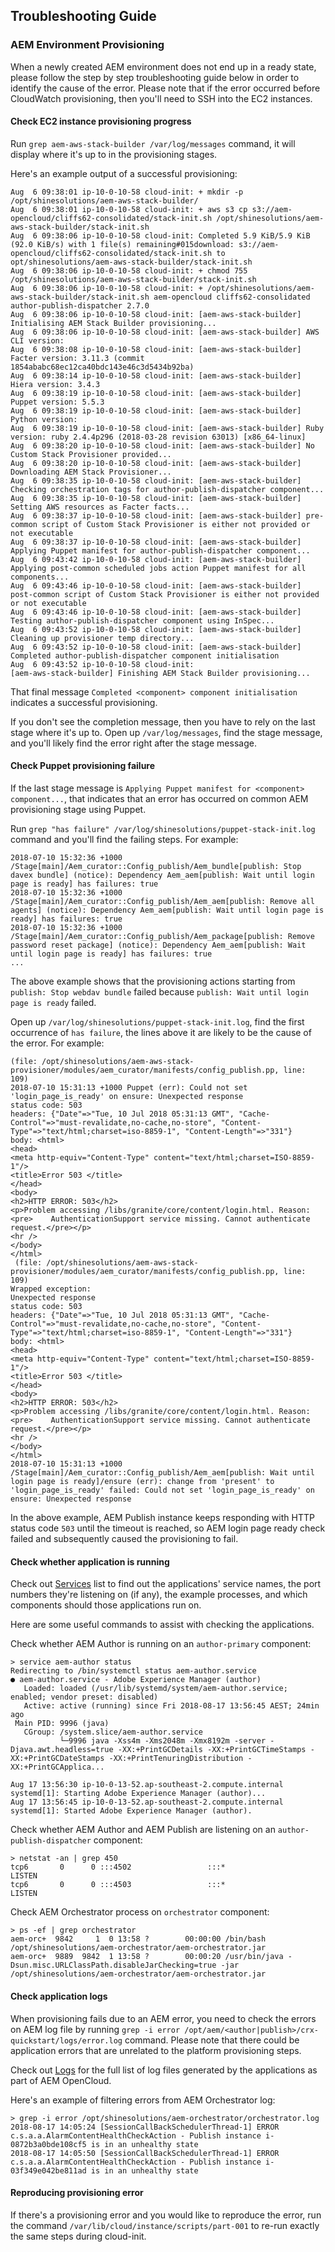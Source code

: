 Troubleshooting Guide
---------------------

### AEM Environment Provisioning

When a newly created AEM environment does not end up in a ready state, please follow the step by step troubleshooting guide below in order to identify the cause of the error.
Please note that if the error occurred before CloudWatch provisioning, then you'll need to SSH into the EC2 instances.

#### Check EC2 instance provisioning progress

Run `grep aem-aws-stack-builder /var/log/messages` command, it will display where it's up to in the provisioning stages.

Here's an example output of a successful provisioning:

```[picard@ip-10-0-10-58 ~]# grep aem-aws-stack-builder /var/log/messages
Aug  6 09:38:01 ip-10-0-10-58 cloud-init: + mkdir -p /opt/shinesolutions/aem-aws-stack-builder/
Aug  6 09:38:01 ip-10-0-10-58 cloud-init: + aws s3 cp s3://aem-opencloud/cliffs62-consolidated/stack-init.sh /opt/shinesolutions/aem-aws-stack-builder/stack-init.sh
Aug  6 09:38:06 ip-10-0-10-58 cloud-init: Completed 5.9 KiB/5.9 KiB (92.0 KiB/s) with 1 file(s) remaining#015download: s3://aem-opencloud/cliffs62-consolidated/stack-init.sh to opt/shinesolutions/aem-aws-stack-builder/stack-init.sh
Aug  6 09:38:06 ip-10-0-10-58 cloud-init: + chmod 755 /opt/shinesolutions/aem-aws-stack-builder/stack-init.sh
Aug  6 09:38:06 ip-10-0-10-58 cloud-init: + /opt/shinesolutions/aem-aws-stack-builder/stack-init.sh aem-opencloud cliffs62-consolidated author-publish-dispatcher 2.7.0
Aug  6 09:38:06 ip-10-0-10-58 cloud-init: [aem-aws-stack-builder] Initialising AEM Stack Builder provisioning...
Aug  6 09:38:06 ip-10-0-10-58 cloud-init: [aem-aws-stack-builder] AWS CLI version:
Aug  6 09:38:08 ip-10-0-10-58 cloud-init: [aem-aws-stack-builder] Facter version: 3.11.3 (commit 1854ababc68ec12ca40bdc143e46c3d5434b92ba)
Aug  6 09:38:14 ip-10-0-10-58 cloud-init: [aem-aws-stack-builder] Hiera version: 3.4.3
Aug  6 09:38:19 ip-10-0-10-58 cloud-init: [aem-aws-stack-builder] Puppet version: 5.5.3
Aug  6 09:38:19 ip-10-0-10-58 cloud-init: [aem-aws-stack-builder] Python version:
Aug  6 09:38:19 ip-10-0-10-58 cloud-init: [aem-aws-stack-builder] Ruby version: ruby 2.4.4p296 (2018-03-28 revision 63013) [x86_64-linux]
Aug  6 09:38:20 ip-10-0-10-58 cloud-init: [aem-aws-stack-builder] No Custom Stack Provisioner provided...
Aug  6 09:38:20 ip-10-0-10-58 cloud-init: [aem-aws-stack-builder] Downloading AEM Stack Provisioner...
Aug  6 09:38:35 ip-10-0-10-58 cloud-init: [aem-aws-stack-builder] Checking orchestration tags for author-publish-dispatcher component...
Aug  6 09:38:35 ip-10-0-10-58 cloud-init: [aem-aws-stack-builder] Setting AWS resources as Facter facts...
Aug  6 09:38:37 ip-10-0-10-58 cloud-init: [aem-aws-stack-builder] pre-common script of Custom Stack Provisioner is either not provided or not executable
Aug  6 09:38:37 ip-10-0-10-58 cloud-init: [aem-aws-stack-builder] Applying Puppet manifest for author-publish-dispatcher component...
Aug  6 09:43:42 ip-10-0-10-58 cloud-init: [aem-aws-stack-builder] Applying post-common scheduled jobs action Puppet manifest for all components...
Aug  6 09:43:46 ip-10-0-10-58 cloud-init: [aem-aws-stack-builder] post-common script of Custom Stack Provisioner is either not provided or not executable
Aug  6 09:43:46 ip-10-0-10-58 cloud-init: [aem-aws-stack-builder] Testing author-publish-dispatcher component using InSpec...
Aug  6 09:43:52 ip-10-0-10-58 cloud-init: [aem-aws-stack-builder] Cleaning up provisioner temp directory...
Aug  6 09:43:52 ip-10-0-10-58 cloud-init: [aem-aws-stack-builder] Completed author-publish-dispatcher component initialisation
Aug  6 09:43:52 ip-10-0-10-58 cloud-init: 
[aem-aws-stack-builder] Finishing AEM Stack Builder provisioning...
```

That final message `Completed <component> component initialisation` indicates a successful provisioning.

If you don't see the completion message, then you have to rely on the last stage where it's up to. Open up `/var/log/messages`, find the stage message, and you'll likely find the error right after the stage message.

#### Check Puppet provisioning failure

If the last stage message is `Applying Puppet manifest for <component> component...`, that indicates that an error has occurred on common AEM provisioning stage using Puppet.

Run `grep "has failure" /var/log/shinesolutions/puppet-stack-init.log` command and you'll find the failing steps. For example:

```2018-07-10 15:32:36 +1000 /Stage[main]/Aem_curator::Config_publish/Aem_bundle[publish: Stop webdav bundle] (notice): Dependency Aem_aem[publish: Wait until login page is ready] has failures: true
2018-07-10 15:32:36 +1000 /Stage[main]/Aem_curator::Config_publish/Aem_bundle[publish: Stop davex bundle] (notice): Dependency Aem_aem[publish: Wait until login page is ready] has failures: true
2018-07-10 15:32:36 +1000 /Stage[main]/Aem_curator::Config_publish/Aem_aem[publish: Remove all agents] (notice): Dependency Aem_aem[publish: Wait until login page is ready] has failures: true
2018-07-10 15:32:36 +1000 /Stage[main]/Aem_curator::Config_publish/Aem_package[publish: Remove password reset package] (notice): Dependency Aem_aem[publish: Wait until login page is ready] has failures: true
...
```

The above example shows that the provisioning actions starting from `publish: Stop webdav bundle` failed because `publish: Wait until login page is ready` failed.

Open up `/var/log/shinesolutions/puppet-stack-init.log`, find the first occurrence of `has failure`, the lines above it are likely to be the cause of the error. For example:

```
(file: /opt/shinesolutions/aem-aws-stack-provisioner/modules/aem_curator/manifests/config_publish.pp, line: 109)
2018-07-10 15:31:13 +1000 Puppet (err): Could not set 'login_page_is_ready' on ensure: Unexpected response
status code: 503
headers: {"Date"=>"Tue, 10 Jul 2018 05:31:13 GMT", "Cache-Control"=>"must-revalidate,no-cache,no-store", "Content-Type"=>"text/html;charset=iso-8859-1", "Content-Length"=>"331"}
body: <html>
<head>
<meta http-equiv="Content-Type" content="text/html;charset=ISO-8859-1"/>
<title>Error 503 </title>
</head>
<body>
<h2>HTTP ERROR: 503</h2>
<p>Problem accessing /libs/granite/core/content/login.html. Reason:
<pre>    AuthenticationSupport service missing. Cannot authenticate request.</pre></p>
<hr />
</body>
</html>
 (file: /opt/shinesolutions/aem-aws-stack-provisioner/modules/aem_curator/manifests/config_publish.pp, line: 109)
Wrapped exception:
Unexpected response
status code: 503
headers: {"Date"=>"Tue, 10 Jul 2018 05:31:13 GMT", "Cache-Control"=>"must-revalidate,no-cache,no-store", "Content-Type"=>"text/html;charset=iso-8859-1", "Content-Length"=>"331"}
body: <html>
<head>
<meta http-equiv="Content-Type" content="text/html;charset=ISO-8859-1"/>
<title>Error 503 </title>
</head>
<body>
<h2>HTTP ERROR: 503</h2>
<p>Problem accessing /libs/granite/core/content/login.html. Reason:
<pre>    AuthenticationSupport service missing. Cannot authenticate request.</pre></p>
<hr />
</body>
</html>
2018-07-10 15:31:13 +1000 /Stage[main]/Aem_curator::Config_publish/Aem_aem[publish: Wait until login page is ready]/ensure (err): change from 'present' to 'login_page_is_ready' failed: Could not set 'login_page_is_ready' on ensure: Unexpected response
```

In the above example, AEM Publish instance keeps responding with HTTP status code `503` until the timeout is reached, so AEM login page ready check failed and subsequently caused the provisioning to fail.

#### Check whether application is running

Check out [Services](https://github.com/shinesolutions/aem-aws-stack-builder/blob/master/docs/services.md) list to find out the applications' service names, the port numbers they're listening on (if any), the example processes, and which components should those applications run on.

Here are some useful commands to assist with checking the applications.

Check whether AEM Author is running on an `author-primary` component:

```
> service aem-author status
Redirecting to /bin/systemctl status aem-author.service
● aem-author.service - Adobe Experience Manager (author)
   Loaded: loaded (/usr/lib/systemd/system/aem-author.service; enabled; vendor preset: disabled)
   Active: active (running) since Fri 2018-08-17 13:56:45 AEST; 24min ago
 Main PID: 9996 (java)
   CGroup: /system.slice/aem-author.service
           └─9996 java -Xss4m -Xms2048m -Xmx8192m -server -Djava.awt.headless=true -XX:+PrintGCDetails -XX:+PrintGCTimeStamps -XX:+PrintGCDateStamps -XX:+PrintTenuringDistribution -XX:+PrintGCApplica...

Aug 17 13:56:30 ip-10-0-13-52.ap-southeast-2.compute.internal systemd[1]: Starting Adobe Experience Manager (author)...
Aug 17 13:56:45 ip-10-0-13-52.ap-southeast-2.compute.internal systemd[1]: Started Adobe Experience Manager (author).
```

Check whether AEM Author and AEM Publish are listening on an `author-publish-dispatcher` component:

```
> netstat -an | grep 450
tcp6       0      0 :::4502                 :::*                    LISTEN
tcp6       0      0 :::4503                 :::*                    LISTEN
```

Check AEM Orchestrator process on `orchestrator` component:

```
> ps -ef | grep orchestrator
aem-orc+  9842     1  0 13:58 ?        00:00:00 /bin/bash /opt/shinesolutions/aem-orchestrator/aem-orchestrator.jar
aem-orc+  9889  9842  1 13:58 ?        00:00:20 /usr/bin/java -Dsun.misc.URLClassPath.disableJarChecking=true -jar /opt/shinesolutions/aem-orchestrator/aem-orchestrator.jar
```

#### Check application logs

When provisioning fails due to an AEM error, you need to check the errors on AEM log file by running `grep -i error /opt/aem/<author|publish>/crx-quickstart/logs/error.log` command. Please note that there could be application errors that are unrelated to the platform provisioning steps.

Check out [Logs](https://github.com/shinesolutions/aem-aws-stack-builder/blob/master/docs/logs.md) for the full list of log files generated by the applications as part of AEM OpenCloud.

Here's an example of filtering errors from AEM Orchestrator log:

```
> grep -i error /opt/shinesolutions/aem-orchestrator/orchestrator.log
2018-08-17 14:05:24 [SessionCallBackSchedulerThread-1] ERROR c.s.a.a.AlarmContentHealthCheckAction - Publish instance i-0872b3a0bde108cf5 is in an unhealthy state
2018-08-17 14:05:50 [SessionCallBackSchedulerThread-1] ERROR c.s.a.a.AlarmContentHealthCheckAction - Publish instance i-03f349e042be811ad is in an unhealthy state
```

#### Reproducing provisioning error

If there's a provisioning error and you would like to reproduce the error, run the command `/var/lib/cloud/instance/scripts/part-001` to re-run exactly the same steps during cloud-init.
